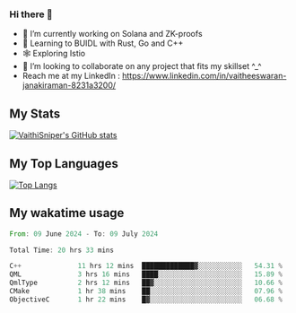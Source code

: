 ### Hi there 👋

- 🔭 I’m currently working on Solana and ZK-proofs
- 📖 Learning to BUIDL with Rust, Go and C++
- 🕸️ Exploring Istio
- 👯 I’m looking to collaborate on any project that fits my skillset ^_^
- Reach me at my LinkedIn : https://www.linkedin.com/in/vaitheeswaran-janakiraman-8231a3200/

## My Stats
[![VaithiSniper's GitHub stats](https://github-readme-stats.vercel.app/api?username=VaithiSniper&hide=stars&theme=radical)](https://github.com/anuraghazra/github-readme-stats)

## My Top Languages

[![Top Langs](https://github-readme-stats.vercel.app/api/top-langs/?username=VaithiSniper&layout=compact)](https://github.com/anuraghazra/github-readme-stats)

## My wakatime usage

<!--START_SECTION:waka-->

```rust
From: 09 June 2024 - To: 09 July 2024

Total Time: 20 hrs 33 mins

C++              11 hrs 12 mins  █████████████▓░░░░░░░░░░░   54.31 %
QML              3 hrs 16 mins   ████░░░░░░░░░░░░░░░░░░░░░   15.89 %
QmlType          2 hrs 12 mins   ██▓░░░░░░░░░░░░░░░░░░░░░░   10.66 %
CMake            1 hr 38 mins    ██░░░░░░░░░░░░░░░░░░░░░░░   07.96 %
ObjectiveC       1 hr 22 mins    █▓░░░░░░░░░░░░░░░░░░░░░░░   06.68 %
```

<!--END_SECTION:waka-->

